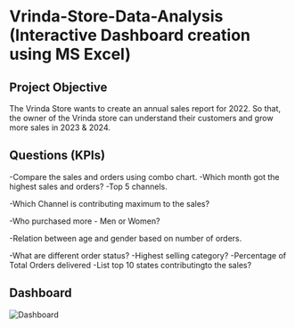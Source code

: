 # Vrinda-Store-Data-Analysis (Interactive Dashboard creation using MS Excel)
## Project Objective
The Vrinda Store wants to create an annual sales report for 2022. So that, the owner of the Vrinda store can understand their customers and grow more sales in 2023 & 2024.

## Questions (KPIs)
-Compare the sales and orders using combo chart.
-Which month got the highest sales and orders?
-Top 5 channels.

-Which Channel is contributing maximum to the sales?

-Who purchased more - Men or Women?

-Relation between age and gender based on number of orders.

-What are different order status?
-Highest selling category?
-Percentage of Total Orders delivered
-List top 10 states contributingto the sales?

## Dashboard
![Dashboard](https://github.com/user-attachments/assets/a8fdcd8f-d608-4808-b585-798db3a10117)





